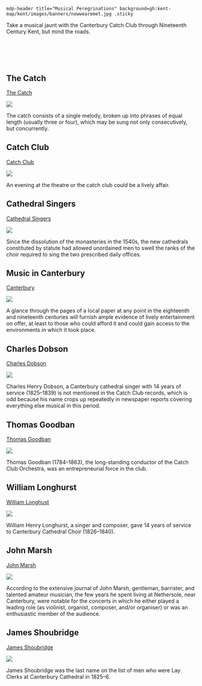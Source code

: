 `mdp-header title="Musical Peregrinations" background=gh:kent-map/kent/images/banners/nowwearemet.jpg .sticky`
    
Take a musical jaunt with the Canterbury Catch Club through Nineteenth Century Kent, but mind the roads.

# &nbsp; 
<param class="cards">

## The Catch

[The Catch](19c-catch-music)

![](https://raw.githubusercontent.com/kent-map/images/main/thumbnails/music_The_Catch.jpg)

The catch consists of a single melody, broken up into phrases of equal length (usually three or four), which may be sung not only consecutively, but concurrently. 

## Catch Club

[Catch Club](19c-catch-club)  

![](https://raw.githubusercontent.com/kent-map/images/main/thumbnails/music_Catch_Club.jpg)

An evening at the theatre or the catch club could be a lively affair.

## Cathedral Singers

[Cathedral Singers](19c-cathedral-singing)   

![](https://raw.githubusercontent.com/kent-map/images/main/thumbnails/music_Cathedral_Singers.jpg)

Since the dissolution of the monasteries in the 1540s, the new cathedrals constituted by statute had allowed unordained men to swell the ranks of the choir required to sing the two prescribed daily offices.

## Music in Canterbury

[Canterbury](19c-music-canterbury)

![](https://raw.githubusercontent.com/kent-map/images/main/thumbnails/music_Canterbury.jpg)

A glance through the pages of a local paper at any point in the eighteenth and nineteenth centuries will furnish ample evidence of lively entertainment on offer, at least to those who could afford it and could gain access to the environments in which it took place.

## Charles Dobson

[Charles Dobson](19c-charles-dobson-biography)   

![](https://raw.githubusercontent.com/kent-map/images/main/thumbnails/music_Charles_Dobson.jpg)

Charles Henry Dobson, a Canterbury cathedral singer with 14 years of service (1825–1839) is not mentioned in the Catch Club records, which is odd because his name crops up repeatedly in newspaper reports covering everything else musical in this period. 

## Thomas Goodban

[Thomas Goodban](19c-thomas-goodban-biography)   

![](https://raw.githubusercontent.com/kent-map/images/main/thumbnails/music_Thomas_Goodban.jpg)

Thomas Goodban (1784–1863), the long-standing conductor of the Catch Club Orchestra, was an entrepreneurial force in the club.

## William Longhurst

[William Longhust](19c-william-longhurst-biography)   

![](https://raw.githubusercontent.com/kent-map/images/main/thumbnails/music_William_Longhust.jpg)

William Henry Longhurst, a singer and composer, gave 14 years of service to Canterbury Cathedral Choir (1826–1840).

## John Marsh

[John Marsh](19c-john-marsh-biography)   

![](https://raw.githubusercontent.com/kent-map/images/main/thumbnails/music_John_Marsh.jpg)

According to the extensive journal of John Marsh, gentleman, barrister, and talented amateur musician, the few years he spent living at Nethersole, near Canterbury, were notable for the concerts in which he either played a leading role (as violinist, organist, composer, and/or organiser) or was an enthusiastic member of the audience. 

## James Shoubridge

[James Shoubridge](19c-james-shoubridge)  

![](https://raw.githubusercontent.com/kent-map/images/main/thumbnails/music_James_Shoubridge.jpg)

James Shoubridge was the last name on the list of men who were Lay Clerks at Canterbury Cathedral in 1825–6.
